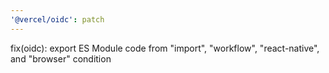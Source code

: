 ```yaml
---
'@vercel/oidc': patch
---
```


fix(oidc): export ES Module code from "import", "workflow", "react-native", and "browser" condition
